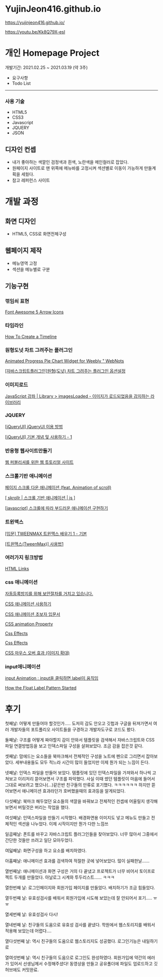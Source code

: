 # YujinJeon416.github.io

https://yujinjeon416.github.io/

https://youtu.be/Kk8Q79X-esI

# 개인 Homepage Project

개발기간: 2021.02.25 ~ 2021.03.19 (약 3주)

- 요구사항
- Todo List

---

### 사용 기술

- HTML5
- CSS3
- Javascript
- JQUERY
- JSON

## 디자인 컨셉

- 내가 좋아하는 색깔인 검정색과 흰색, 노란색을 메인컬러로 잡았다.
- 원페이지 사이트로 맨 위쪽에 메뉴바를 고정시켜 섹션별로 이동이 가능하게 만들계획을 세웠다.
- 참고 레퍼런스 사이트

# 개발 과정

## 화면 디자인

- HTML5, CSS로 화면전체구성

## 웹페이지 제작

- 메뉴영역 고정
- 섹션을 메뉴별로 구분

## 기능구현

### 꺾임쇠 표현

[Font Awesome 5 Arrow Icons](https://www.w3schools.com/icons/fontawesome5_icons_arrows.asp)

### 타임라인

[How To Create a Timeline](https://www.w3schools.com/howto/howto_css_timeline.asp)

### 원형도넛 차트 그려주는 플러그인

[Animated Progress Pie Chart Widget for Weebly " WebNots](https://www.webnots.com/animated-progress-pie-chart-widget-for-weebly/)

[[자바스크립트플러그인]원형(도넛) 차트 그려주는 플러그인 옵션설정](https://gahyun-web-diary.tistory.com/110)

### 이미지로드

[JavaScript 강좌 | Library > imagesLoaded - 이미지가 로드되었음을 감지하는 라이브러리](https://ldg119.tistory.com/562)

### JQUERY

[[jQueryUI] jQueryUI 이용 방법](https://heeestorys.tistory.com/816)

[[jQueryUI] 기본 개념 및 사용하기 - 1](https://mobicon.tistory.com/376)

### 반응형 웹사이트만들기

[웹 퍼블리셔를 위한 웹 튜토리얼 사이트](https://wtss.tistory.com/211)

### 스크롤기반 애니메이션

[페이지 스크롤 다운 애니메이션 (feat. Animation of scroll)](https://twojobui.tistory.com/9)

[[ skrollr | 스크롤 기반 애니메이션 | js ]](https://lullu-lalla.tistory.com/22)

[[javascript] 스크롤에 따라 부드러운 애니메이션 구현하기](https://elvanov.com/2195)

### 트윈맥스

[[입문] TWEENMAX 트윈맥스 배우기 1 - 기본](https://webkimsora.tistory.com/30)

[[트윈맥스(TweenMax)] 사용법1](https://recoveryman.tistory.com/378)

### 여러가지 링크방법

[HTML Links](https://www.w3schools.com/html/html_links.asp)

### css 애니메이션

[자동등록방지를 위해 보안절차를 거치고 있습니다.](http://rwdb.kr/css_text/)

[CSS 애니메이션 사용하기](https://developer.mozilla.org/ko/docs/Web/CSS/CSS_Animations/Using_CSS_animations)

[CSS 애니메이션 초보자 입문서](https://webdesign.tutsplus.com/ko/tutorials/a-beginners-introduction-to-css-animation--cms-21068)

[CSS animation Property](https://www.w3schools.com/cssref/css3_pr_animation.asp)

[Css Effects](https://emilkowalski.github.io/css-effects-snippets/)

[Css Effects](https://emilkowalski.github.io/css-effects-snippets/)

[CSS 마우스 오버 효과 (이미지 확대)](https://speedinkland.com/329)

### input애니메이션

[input Animation ; input을 클릭하면 label이 움직임](https://bungcha.tistory.com/26)

[How the Float Label Pattern Started](http://mds.is/float-label-pattern/)

# 후기

첫째날: 어떻게 만들어야 할것인가..... 도저히 감도 안오고 깃헙과 구글을 뒤져가면서 여러 개발자들의 포트폴리오 사이트들을 구경하고 개발자도구로 코드도 봤다.

둘째날: 구조를 어떻게 짜야할지 감이 안와서 템플릿을 검색해서 자바스크립트와 CSS파일 연결방법등을 보고 인덱스파일 구성을 살펴보았다. 조금 감을 잡은것 같다.

셋째날: 맘에드는 요소들을 북마크해서 전체적인 구성을 노트에 펜으로 그리면서 잡아보았다. 세부내용들도 모두 적느라 시간이 많이 들었지만 이제 뭔가 되는 느낌이 든다.

넷째날: 인덱스 파일을 만들어 보았다. 템플릿에 있던 인덱스파일을 가져와서 하나씩 고쳐보고 이리저리 뜯어보면서 구조를 파악했다. 사실 이때 썼던 템플릿이 마음에 들어서 그대로 써보려고 했으나(...)같은반 친구들의 만류로 포기했다. ㅋㅋㅋㅋㅋㅋ 하지만 뜯어보면서 애니메이션 효과라던가 호버했을때의 효과등을 알게되었다.

다섯째날: 북마크 해두었던 요소들의 색깔을 바꿔보고 전체적인 컨셉에 어울릴지 생각해보면서 버릴것은 버리는 작업을 했다.

여섯째날: 인덱스파일을 만들기 시작했다. 배경화면용 이미지도 넣고 메뉴도 만들고 전체적인 섹션을 나누었다. 이제 시작이지만 뭔가 다한 느낌쓰 

일곱째날: 폰트를 바꾸고 자바스크립트 플러그인들을 찾아보았다. 너무 많아서 그중에서 간단한 것들만 쓰려고 일단 모아두었다.

여덟째날: 화면구성을 하고 요소를 배치하였다.

아홉째날: 애니메이션 효과를 검색하여 적절한 곳에 넣어보았다. 많이 실패한날......

열번째날: 애니메이션과 화면 구성은 거의 다 끝냈고 프로젝트가 너무 비어서 토이프로젝트 두개를 만들었다. 아날로그 시계와 투두리스트...... ㅋㅋㅋ

열한번째 날: 로그인페이지와 회원가입 페이지를 만들었다. 배치하기가 조금 힘들었다.

열두번째 날: 유효성검사를 배워서 회원가입에 시도해 보았는데 잘 안되어서 포기..... ㅠㅠ

열세번째 날: 유효성검사 다시! 

열네번째 날: 친구들의 도움으로 유효성 검사를 끝냈다. 학원에서 웹스토리지를 배워서 적용해 보았는데 어렵다....

열다섯번째 날: 역시 친구들의 도움으로 웹스토리지도 성공했다. 로그인기능은 내일하기로

열여섯번째 날: 역시 친구들의 도움으로 로그인도 완성하였다. 회원가입에 약간의 에러가 있어서 선생님께서 수정해주셨다! 동영상을 만들고 공유폴더에 파일도 업로드하고 깃허브에도 커밋완료.
